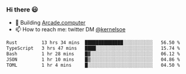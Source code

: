 ### Hi there 😃

- 🔨 Building [Arcade.computer](https://arcade.computer)
- 📫 How to reach me: twitter DM [@kernelsoe](https://twitter.com/kernelsoe)

<!--START_SECTION:waka-->

```txt
Rust         13 hrs 34 mins  ██████████████░░░░░░░░░░░   56.50 %
TypeScript   3 hrs 47 mins   ████░░░░░░░░░░░░░░░░░░░░░   15.74 %
Bash         1 hr 28 mins    █▓░░░░░░░░░░░░░░░░░░░░░░░   06.12 %
JSON         1 hr 10 mins    █▒░░░░░░░░░░░░░░░░░░░░░░░   04.86 %
TOML         1 hr 4 mins     █░░░░░░░░░░░░░░░░░░░░░░░░   04.50 %
```

<!--END_SECTION:waka-->
